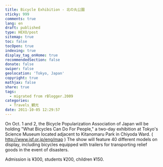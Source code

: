 ```yaml
---
title: Bicycle Exhibition - 北の丸公園
sticky: 999
comments: true
lang: en
draft: published
type: HEXO/post
sitemap: true
toc: false
tocOpen: true
indexing: true
display_tag_onHome: true
recommendedSection: false
donate: false
swiper: false
geolocation: 'Tokyo, Japan'
copyright: true
mathjax: false
share: true
tags:
  - migrated from rBlogger.2009
categories:
  - Travels_観光
date: 2011-10-05 12:29:57
---
```


 On Oct. 1 and 2, the Bicycle Popularization Association of Japan will be holding "What Bicycles Can Do For People," a two-day exhibition at Tokyo's Science Museum located adjacent to Kitanomaru Park in Chiyoda Ward. ( http://www.jsf.or.jp/eng/map ) The show will feature 40 different models on display, including bicycles equipped with trailers for transporting relief goods in the event of disasters. 
 
 Admission is ¥300, students ¥200, children ¥150.​